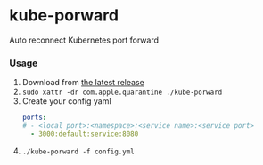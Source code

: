 # kube-porward

Auto reconnect Kubernetes port forward

### Usage
1. Download from [the latest release](https://github.com/scottxxx666/kube-porward/releases/download/v0.0.1-alpha/kube-porward)
1. ```sudo xattr -dr com.apple.quarantine ./kube-porward```
1. Create your config yaml
   ```yaml
   ports:
   # - <local port>:<namespace>:<service name>:<service port>
     - 3000:default:service:8080
   ```
1. ```./kube-porward -f config.yml```